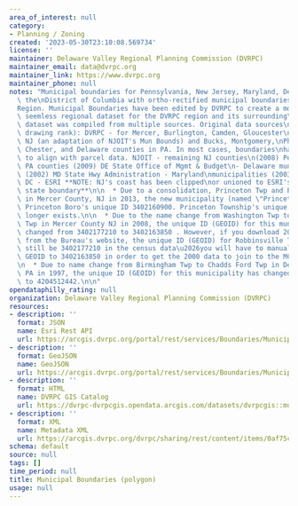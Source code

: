 ```yaml
---
area_of_interest: null
category:
- Planning / Zoning
created: '2023-05-30T23:10:08.569734'
license: ''
maintainer: Delaware Valley Regional Planning Commission (DVRPC)
maintainer_email: data@dvrpc.org
maintainer_link: https://www.dvrpc.org
maintainer_phone: null
notes: "Municipal boundaries for Pennsylvania, New Jersey, Maryland, Delaware, and\
  \ the\nDistrict of Columbia with ortho-rectified municipal boundaries for the DVRPC\n\
  Region. Municipal Boundaries have been edited by DVRPC to create a more\naccurate,\
  \ seemless regional dataset for the DVRPC region and its surrounding\narea. This\
  \ dataset was compiled from multiple sources. Original data sources\n(in order of\
  \ drawing rank): DVRPC - for Mercer, Burlington, Camden, Gloucester\ncounties in\
  \ NJ (an adaptation of NJOIT's Mun Bounds) and Bucks, Montgomery,\nPhiladelphia,\
  \ Chester, and Delaware counties in PA. In most cases, boundaries\nhave been adjusted\
  \ to align with parcel data. NJOIT - remaining NJ counties\n(2008) PennDOT - remaining\
  \ PA counties (2009) DE State Office of Mgmt & Budget\n- Delaware municipalities\
  \ (2002) MD State Hwy Administration - Maryland\nmunicipalities (2003) Washington\
  \ DC - ESRI **NOTE: NJ's coast has been clipped\nor unioned to ESRI's data CD detailed\
  \ state boundary**\n\n  * Due to a consolidation, Princeton Twp and Princeton Boro\
  \ in Mercer County, NJ in 2013, the new municipality (named \"Princeton\"), uses\
  \ Princeton Boro's unique ID 3402160900. Princeton Township's unique ID (3402160915)no\
  \ longer exists.\n\n  * Due to the name change from Washington Twp to Robbinsville\
  \ Twp in Mercer County NJ in 2008, the unique ID (GEOID) for this municipality has\
  \ changed from 3402177210 to 3402163850 . However, if you download 2000 census data\
  \ from the Bureau's website, the unique ID (GEOID) for Robbinsville Township will\
  \ still be 3402177210 in the census data\u2026you will have to manually change its\
  \ GEOID to 3402163850 in order to get the 2000 data to join to the MCD file correctly.\n\
  \n  * Due to name change from Birmingham Twp to Chadds Ford Twp in Delaware County,\
  \ PA in 1997, the unique ID (GEOID) for this municipality has changed from 4204506552\
  \ to 4204512442.\n\n"
opendataphilly_rating: null
organization: Delaware Valley Regional Planning Commission (DVRPC)
resources:
- description: ''
  format: JSON
  name: Esri Rest API
  url: https://arcgis.dvrpc.org/portal/rest/services/Boundaries/MunicipalBoundaries/FeatureServer/0
- description: ''
  format: GeoJSON
  name: GeoJSON
  url: https://arcgis.dvrpc.org/portal/rest/services/Boundaries/MunicipalBoundaries/FeatureServer/0/query?where=1=1&outsr=4326&outfields=*&f=geojson
- description: ''
  format: HTML
  name: DVRPC GIS Catalog
  url: https://dvrpc-dvrpcgis.opendata.arcgis.com/datasets/dvrpcgis::municipal-boundaries-polygon
- description: ''
  format: XML
  name: Metadata XML
  url: https://arcgis.dvrpc.org/dvrpc/sharing/rest/content/items/0af75c94e931476ba0abec18f369875c/info/metadata/metadata.xml?format=default
schema: default
source: null
tags: []
time_period: null
title: Municipal Boundaries (polygon)
usage: null
---
```

